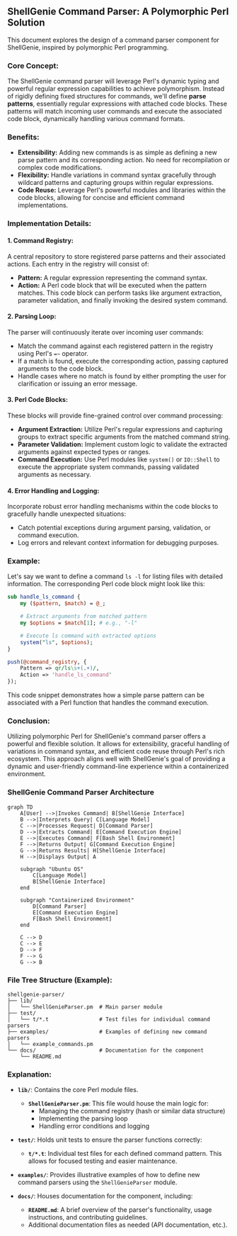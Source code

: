 ## ShellGenie Command Parser: A Polymorphic Perl Solution

This document explores the design of a command parser component for ShellGenie, inspired by polymorphic Perl programming.

### Core Concept:

The ShellGenie command parser will leverage Perl's dynamic typing and powerful regular expression capabilities to achieve polymorphism. Instead of rigidly defining fixed structures for commands, we'll define **parse patterns**, essentially regular expressions with attached code blocks. These patterns will match incoming user commands and execute the associated code block, dynamically handling various command formats.

### Benefits:

* **Extensibility:** Adding new commands is as simple as defining a new parse pattern and its corresponding action. No need for recompilation or complex code modifications.
* **Flexibility:** Handle variations in command syntax gracefully through wildcard patterns and capturing groups within regular expressions.
* **Code Reuse:** Leverage Perl's powerful modules and libraries within the code blocks, allowing for concise and efficient command implementations.

### Implementation Details:

#### 1. Command Registry:
A central repository to store registered parse patterns and their associated actions. Each entry in the registry will consist of:

* **Pattern:** A regular expression representing the command syntax.
* **Action:** A Perl code block that will be executed when the pattern matches. This code block can perform tasks like argument extraction, parameter validation, and finally invoking the desired system command.

#### 2. Parsing Loop:
The parser will continuously iterate over incoming user commands:

* Match the command against each registered pattern in the registry using Perl's `=~` operator.
* If a match is found, execute the corresponding action, passing captured arguments to the code block.
* Handle cases where no match is found by either prompting the user for clarification or issuing an error message.

#### 3. Perl Code Blocks:
These blocks will provide fine-grained control over command processing:

* **Argument Extraction:** Utilize Perl's regular expressions and capturing groups to extract specific arguments from the matched command string.
* **Parameter Validation:** Implement custom logic to validate the extracted arguments against expected types or ranges.
* **Command Execution:** Use Perl modules like `system()` or `IO::Shell` to execute the appropriate system commands, passing validated arguments as necessary.

#### 4. Error Handling and Logging:
Incorporate robust error handling mechanisms within the code blocks to gracefully handle unexpected situations:

* Catch potential exceptions during argument parsing, validation, or command execution.
* Log errors and relevant context information for debugging purposes.

### Example:

Let's say we want to define a command `ls -l` for listing files with detailed information. The corresponding Perl code block might look like this:

```perl
sub handle_ls_command {
    my ($pattern, $match) = @_;

    # Extract arguments from matched pattern
    my $options = $match[1]; # e.g., "-l"

    # Execute ls command with extracted options
    system("ls", $options);
}

push(@command_registry, {
    Pattern => qr/ls\s+(.+)/,
    Action => 'handle_ls_command'
});
```

This code snippet demonstrates how a simple parse pattern can be associated with a Perl function that handles the command execution.

### Conclusion:

Utilizing polymorphic Perl for ShellGenie's command parser offers a powerful and flexible solution. It allows for extensibility, graceful handling of variations in command syntax, and efficient code reuse through Perl's rich ecosystem. This approach aligns well with ShellGenie's goal of providing a dynamic and user-friendly command-line experience within a containerized environment.

### ShellGenie Command Parser Architecture

```mermaid
graph TD
    A[User] -->|Invokes Command| B[ShellGenie Interface]
    B -->|Interprets Query| C[Language Model]
    C -->|Processes Request| D[Command Parser]
    D -->|Extracts Command| E[Command Execution Engine]
    E -->|Executes Command| F[Bash Shell Environment]
    F -->|Returns Output| G[Command Execution Engine]
    G -->|Returns Results| H[ShellGenie Interface]
    H -->|Displays Output| A

    subgraph "Ubuntu OS"
        C[Language Model]
        B[ShellGenie Interface]
    end

    subgraph "Containerized Environment"
        D[Command Parser]
        E[Command Execution Engine]
        F[Bash Shell Environment]
    end

    C --> D
    C --> E
    D --> F
    F --> G
    G --> B
```

### File Tree Structure (Example):

```
shellgenie-parser/
├── lib/
│   └── ShellGenieParser.pm  # Main parser module
├── test/
│   └── t/*.t                # Test files for individual command parsers
├── examples/                # Examples of defining new command parsers
│   └── example_commands.pm 
└── docs/                    # Documentation for the component
    └── README.md            
```

### Explanation:

* **`lib/`**: Contains the core Perl module files.
    * **`ShellGenieParser.pm`**: This file would house the main logic for:
        * Managing the command registry (hash or similar data structure)
        * Implementing the parsing loop
        * Handling error conditions and logging

* **`test/`**: Holds unit tests to ensure the parser functions correctly:
    * **`t/*.t`**: Individual test files for each defined command pattern. This allows for focused testing and easier maintenance.

* **`examples/`**: Provides illustrative examples of how to define new command parsers using the `ShellGenieParser` module.

* **`docs/`**: Houses documentation for the component, including:
    * **`README.md`**: A brief overview of the parser's functionality, usage instructions, and contributing guidelines.
    * Additional documentation files as needed (API documentation, etc.).
